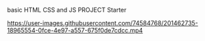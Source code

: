 basic HTML CSS and JS PROJECT Starter

https://user-images.githubusercontent.com/74584768/201462735-18965554-0fce-4e97-a557-675f0de7cdcc.mp4

